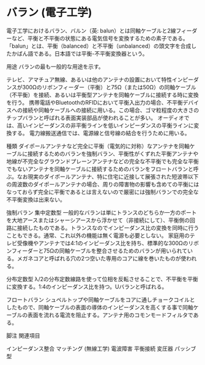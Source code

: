 # バラン (電子工学)

電子工学におけるバラン、バルン（英: balun）とは同軸ケーブルと2線フィーダーなど、平衡と不平衡の状態にある電気信号を変換するための素子である。「balun」とは、平衡（balanced）と不平衡（unbalanced）の頭文字を合成したかばん語である。日本語では平衡-不平衡変換器という。

用途
バランの最も一般的な用途を示す。

テレビ、アマチュア無線、あるいは他のアンテナの設置において特性インピーダンスが300Ωのリボンフィーダー（平衡）と75Ω（または50Ω）の同軸ケーブル（不平衡）を接続、あるいは平衡型アンテナを同軸ケーブルに接続する時に変換を行う。
携帯電話やBluetoothのRFIDにおいて平衡入出力の場合、不平衡デバイスへの接続や同軸ケーブルへの接続に用いる。この場合、ゴマ粒程度の大きさのチップバランと呼ばれる表面実装部品が使われることが多い。
オーディオでは、高いインピーダンスの非平衡ラインを低いインピーダンスの平衡ラインに変換する。
電力線搬送通信では、電源線と信号線の結合を行うために用いる。

種類
ダイポールアンテナなど完全に平衡（電気的に対称）なアンテナを同軸ケーブルに接続するためのバランを強制バラン、平衡性がくずれた平衡アンテナや地線が不完全なグラウンドプレーンアンテナなどの完全な不平衡でも完全な平衡でもないアンテナを同軸ケーブルに接続するためのバランをフロートバランと呼ぶ。なお現実のダイポールアンテナ、特に住宅に近接して展張された短波帯以下の周波数のダイポールアンテナの場合、周りの障害物の影響も含めての平衡にはなっておらず完全に平衡であるとは言えないので厳密には強制バランでの完全な不平衡変換は出来ない。

強制バラン
集中定数型
一般的なバランは単にトランスのどちらか一方のポートを大地アースまたはシャーシアースから浮かせて（非接続にして）、平衡側の回路に接続したものである。トランスなのでインピーダンス比の変換を同時に行うこともできる。通常、これ以外の機能は無く電源も必要としない。
家庭用のテレビ受像機やアンテナでは4:1のインピーダンス比を持ち、標準的な300Ωのリボンフィーダーと75Ωの同軸ケーブルを整合させるためのバランが用いられている。メガネコアと呼ばれる穴の2つ空いた専用のコアに線を巻いたものが使われる。

分布定数型
λ/2の分布定数線路を使って位相を反転させることで、不平衡を平衡に変換する。1:4のインピーダンス比を持つ。Uバランと呼ばれる。

フロートバラン
シュペルトップや同軸ケーブルをコアに通しチョークコイルとしたもので、同軸ケーブルの表面の導体のインピーダンスを高くする事で同軸ケーブルの表面を流れる電流を阻止する。アンテナ用のコモンモードフィルタである。

脚注
関連項目

インピーダンス整合
マッチング (無線工学)
電波障害
平衡接続
変圧器
パッシブ型